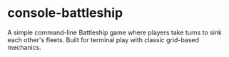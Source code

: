 # console-battleship
A simple command-line Battleship game where players take turns to sink each other's fleets. Built for terminal play with classic grid-based mechanics.
